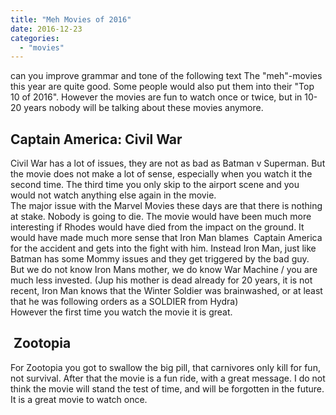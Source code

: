 ```yaml
---
title: "Meh Movies of 2016"
date: 2016-12-23
categories:
  - "movies"
---
```


can you improve grammar and tone of the following text
The "meh"-movies this year are quite good. Some people would also put them into their "Top 10 of 2016". However the movies are fun to watch once or twice, but in 10-20 years nobody will be talking about these movies anymore.

## **Captain America: Civil War**

Civil War has a lot of issues, they are not as bad as Batman v Superman. But the movie does not make a lot of sense, especially when you watch it the second time. The third time you only skip to the airport scene and you would not watch anything else again in the movie.  
The major issue with the Marvel Movies these days are that there is nothing at stake. Nobody is going to die. The movie would have been much more interesting if Rhodes would have died from the impact on the ground. It would have made much more sense that Iron Man blames  Captain America for the accident and gets into the fight with him. Instead Iron Man, just like Batman has some Mommy issues and they get triggered by the bad guy.  
But we do not know Iron Mans mother, we do know War Machine / you are much less invested. (Jup his mother is dead already for 20 years, it is not recent, Iron Man knows that the Winter Soldier was brainwashed, or at least that he was following orders as a SOLDIER from Hydra)  
However the first time you watch the movie it is great.

##  **Zootopia**

For Zootopia you got to swallow the big pill, that carnivores only kill for fun, not survival. After that the movie is a fun ride, with a great message. I do not think the movie will stand the test of time, and will be forgotten in the future. It is a great movie to watch once.
